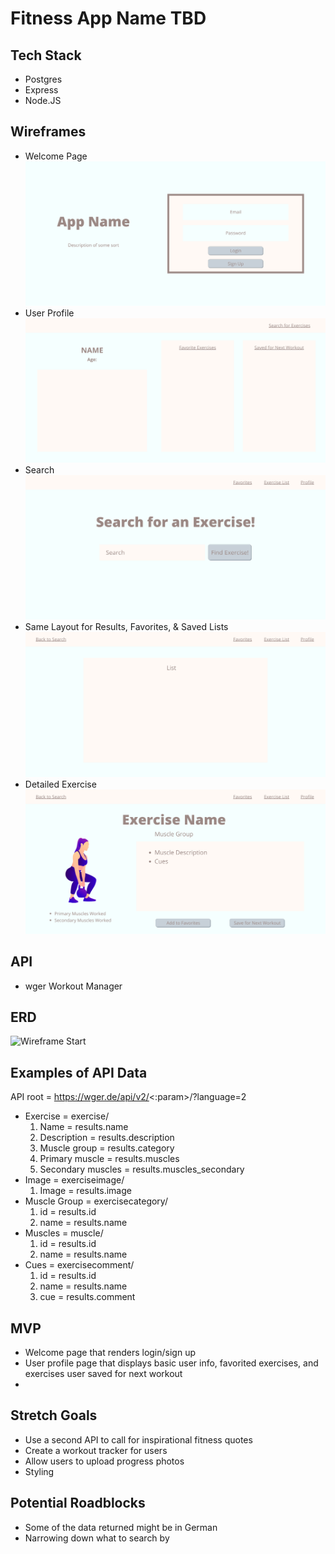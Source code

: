 # Fitness App Name TBD

## Tech Stack
* Postgres
* Express
* Node.JS

## Wireframes
* Welcome Page
![Wireframe Start](./images/welcome-page.png)
* User Profile
![Wireframe Start](./images/user-profile.png)
* Search
![Wireframe Start](./images/search.png)
* Same Layout for Results, Favorites, & Saved Lists
![Wireframe Start](./images/list-page.png)
* Detailed Exercise
![Wireframe Start](./images/detailed-exercise.png)

## API
* wger Workout Manager

## ERD
![Wireframe Start](./images)

## Examples of API Data
API root = https://wger.de/api/v2/<:param>/?language=2
* Exercise = exercise/
     1. Name = results.name
     2. Description = results.description
     3. Muscle group = results.category
     4. Primary muscle = results.muscles
     5. Secondary muscles = results.muscles_secondary
* Image = exerciseimage/
     1. Image = results.image
* Muscle Group = exercisecategory/
     1. id = results.id
     2. name = results.name
* Muscles = muscle/
     1. id = results.id
     2. name = results.name
* Cues = exercisecomment/
     1. id = results.id
     2. name = results.name
     3. cue = results.comment

## MVP
* Welcome page that renders login/sign up
* User profile page that displays basic user info, favorited exercises, and exercises user saved for next workout
* 

## Stretch Goals
* Use a second API to call for inspirational fitness quotes
* Create a workout tracker for users
* Allow users to upload progress photos
* Styling

## Potential Roadblocks
* Some of the data returned might be in German
* Narrowing down what to search by